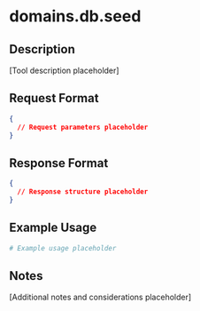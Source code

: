 <!--
─────────────────────────────────────────────
📁 CTB Classification Metadata
─────────────────────────────────────────────
CTB Branch: ai/garage-bay
Barton ID: 03.01.02
Unique ID: CTB-A6499408
Blueprint Hash:
Last Updated: 2025-10-23
Enforcement: None
─────────────────────────────────────────────
-->

# domains.db.seed

## Description
[Tool description placeholder]

## Request Format
```json
{
  // Request parameters placeholder
}
```

## Response Format
```json
{
  // Response structure placeholder
}
```

## Example Usage
```bash
# Example usage placeholder
```

## Notes
[Additional notes and considerations placeholder]